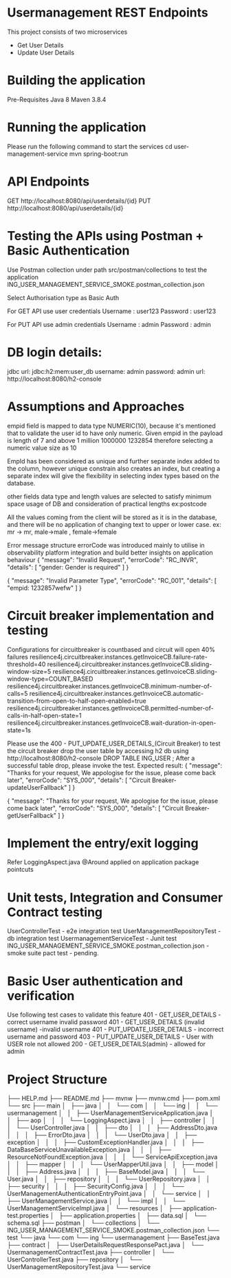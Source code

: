# Usermanagement REST Endpoints
This project consists of two microservices 
- Get User Details
- Update User Details

# Building the application
Pre-Requisites 
Java 8
Maven 3.8.4

# Running the application
Please run the following command to start the services
cd user-management-service
mvn spring-boot:run

# API Endpoints
GET http://localhost:8080/api/userdetails/{id}
PUT http://localhost:8080/api/userdetails/{id}

# Testing the APIs using Postman + Basic Authentication
Use Postman collection under path src/postman/collections to test the application
ING_USER_MANAGEMENT_SERVICE_SMOKE.postman_collection.json

Select Authorisation type as Basic Auth

For GET API 
use user credentials 
Username : user123
Password : user123

For PUT API
use admin credentials
Username : admin
Password : admin


# DB login details:
jdbc url: jdbc:h2:mem:user_db
username: admin
password: admin
url: http://localhost:8080/h2-console

# Assumptions and Approaches 
empid field is mapped to data type NUMERIC(10), because it's mentioned that to validate the user id to have only numeric. 
Given empid in the payload is length of 7 and above 1 million
1000000
1232854
therefore selecting a numeric value size  as 10

EmpId has been considered as unique and further separate index added to the column, however unique constrain also creates an index, but creating a separate index will give the flexibility in selecting index types based on the database. 

 
other fields data type and length values are selected to satisfy minimum space usage of DB and consideration of practical lengths ex:postcode 

All the values coming from the client will be stored as it is in the database, and there will be no application of changing text to upper or lower case.
ex: mr -> mr, male->male , female->female
 

Error message structure
errorCode was introduced mainly to utilise in observability platform integration and build better insights on application behaviour 
{
    "message": "Invalid Request",
    "errorCode": "RC_INVR",
    "details": [
        "gender: Gender is required"
    ]
}

{
    "message": "Invalid Parameter Type",
    "errorCode": "RC_001",
    "details": [
        "empid: 1232857wefw"
    ]
}

# Circuit breaker implementation and testing

Configurations for circuitbreaker is countbased and circuit will open 40% failures 
resilience4j.circuitbreaker.instances.getInvoiceCB.failure-rate-threshold=40
resilience4j.circuitbreaker.instances.getInvoiceCB.sliding-window-size=5
resilience4j.circuitbreaker.instances.getInvoiceCB.sliding-window-type=COUNT_BASED
resilience4j.circuitbreaker.instances.getInvoiceCB.minimum-number-of-calls=5
resilience4j.circuitbreaker.instances.getInvoiceCB.automatic-transition-from-open-to-half-open-enabled=true
resilience4j.circuitbreaker.instances.getInvoiceCB.permitted-number-of-calls-in-half-open-state=1
resilience4j.circuitbreaker.instances.getInvoiceCB.wait-duration-in-open-state=1s

Please use the 400 - PUT_UPDATE_USER_DETAILS_(Circuit Breaker) to test the circuit breaker
drop the user table by accessing h2 db using http://localhost:8080/h2-console
DROP TABLE ING_USER ;
After a successful table drop, please invoke the test.
Expected result:
{
    "message": "Thanks for your request, We appologise for the issue, please come back later",
    "errorCode": "SYS_000",
    "details": [
        "Circuit Breaker-updateUserFallback"
    ]
}

{
    "message": "Thanks for your request, We apologise for the issue, please come back later",
    "errorCode": "SYS_000",
    "details": [
        "Circuit Breaker-getUserFallback"
    ]
}

# Implement the entry/exit logging
Refer LoggingAspect.java @Around applied on application package pointcuts


# Unit tests, Integration and Consumer Contract testing
UserControllerTest - e2e integration test
UserManagementRepositoryTest - db integration test
UsermanagementServiceTest - Junit test
ING_USER_MANAGEMENT_SERVICE_SMOKE.postman_collection.json - smoke suite
pact test - pending.




# Basic User authentication and verification
Use following test cases to validate this feature
401 - GET_USER_DETAILS  - correct username invalid password
401 - GET_USER_DETAILS (invalid username) -invalid username
401 - PUT_UPDATE_USER_DETAILS - incorrect username and password
403 - PUT_UPDATE_USER_DETAILS - User with USER role not allowed
200 - GET_USER_DETAILS(admin) - allowed for admin




# Project Structure

├── HELP.md
├── README.md
├── mvnw
├── mvnw.cmd
├── pom.xml
└── src
    ├── main
    │   ├── java
    │   │   └── com
    │   │       └── ing
    │   │           └── usermanagement
    │   │               ├── UserManagementServiceApplication.java
    │   │               ├── aop
    │   │               │   └── LoggingAspect.java
    │   │               ├── controller
    │   │               │   └── UserController.java
    │   │               ├── dto
    │   │               │   ├── AddressDto.java
    │   │               │   ├── ErrorDto.java
    │   │               │   └── UserDto.java
    │   │               ├── exception
    │   │               │   ├── CustomExceptionHandler.java
    │   │               │   ├── DataBaseServiceUnavailableException.java
    │   │               │   ├── ResourceNotFoundException.java
    │   │               │   └── ServiceApiException.java
    │   │               ├── mapper
    │   │               │   └── UserMapperUtil.java
    │   │               ├── model
    │   │               │   ├── Address.java
    │   │               │   ├── BaseModel.java
    │   │               │   └── User.java
    │   │               ├── repository
    │   │               │   └── UserRepository.java
    │   │               ├── security
    │   │               │   ├── SecurityConfig.java
    │   │               │   └── UserManagementAuthenticationEntryPoint.java
    │   │               └── service
    │   │                   ├── UserManagementService.java
    │   │                   └── impl
    │   │                       └── UserManagementServiceImpl.java
    │   └── resources
    │       ├── application-test.properties
    │       ├── application.properties
    │       ├── data.sql
    │       └── schema.sql
    ├── postman
    │   └── collections
    │       └── ING_USER_MANAGEMENT_SERVICE_SMOKE.postman_collection.json
    └── test
        └── java
            └── com
                └── ing
                    └── usermanagement
                        ├── BaseTest.java
                        ├── contract
                        │   ├── UserDetailsRequestResponsePact.java
                        │   └── UsermanagementContractTest.java
                        ├── controller
                        │   └── UserControllerTest.java
                        ├── repository
                        │   └── UserManagementRepositoryTest.java
                        └── service


         
   
         
          
